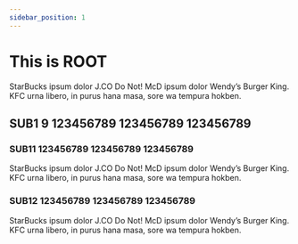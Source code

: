 ```yaml
---
sidebar_position: 1
---
```


# This is ROOT

StarBucks ipsum dolor J.CO Do Not! McD ipsum dolor Wendy’s Burger King. 
KFC urna libero, in purus hana masa, sore wa tempura hokben.

## SUB1 9 123456789 123456789 123456789

### SUB11 123456789 123456789 123456789

StarBucks ipsum dolor J.CO Do Not! McD ipsum dolor Wendy’s Burger King. 
KFC urna libero, in purus hana masa, sore wa tempura hokben.

### SUB12 123456789 123456789 123456789

StarBucks ipsum dolor J.CO Do Not! McD ipsum dolor Wendy’s Burger King. 
KFC urna libero, in purus hana masa, sore wa tempura hokben.
